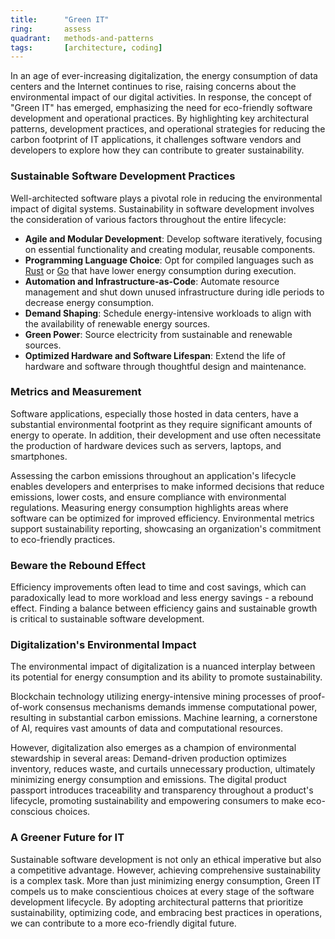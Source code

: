 ```yaml
---
title:      "Green IT"
ring:       assess
quadrant:   methods-and-patterns
tags:       [architecture, coding]
---
```


In an age of ever-increasing digitalization, the energy consumption of data centers and the Internet continues to rise, raising concerns about the environmental impact of our digital activities. In response, the concept of "Green IT" has emerged, emphasizing the need for eco-friendly software development and operational practices. By highlighting key architectural patterns, development practices, and operational strategies for reducing the carbon footprint of IT applications, it challenges software vendors and developers to explore how they can contribute to greater sustainability.

### Sustainable Software Development Practices
Well-architected software plays a pivotal role in reducing the environmental impact of digital systems. Sustainability in software development involves the consideration of various factors throughout the entire lifecycle:
- **Agile and Modular Development**: Develop software iteratively, focusing on essential functionality and creating modular, reusable components.
- **Programming Language Choice**: Opt for compiled languages such as [Rust](/languages-and-frameworks/rust/) or [Go](/languages-and-frameworks/go-lang/) that have lower energy consumption during execution.
- **Automation and Infrastructure-as-Code**: Automate resource management and shut down unused infrastructure during idle periods to decrease energy consumption.
- **Demand Shaping**: Schedule energy-intensive workloads to align with the availability of renewable energy sources.
- **Green Power**: Source electricity from sustainable and renewable sources.
- **Optimized Hardware and Software Lifespan**: Extend the life of hardware and software through thoughtful design and maintenance.

### Metrics and Measurement
Software applications, especially those hosted in data centers, have a substantial environmental footprint as they require significant amounts of energy to operate. In addition, their development and use often necessitate the production of hardware devices such as servers, laptops, and smartphones.

Assessing the carbon emissions throughout an application's lifecycle enables developers and enterprises to make informed decisions that reduce emissions, lower costs, and ensure compliance with environmental regulations. Measuring energy consumption highlights areas where software can be optimized for improved efficiency. Environmental metrics support sustainability reporting, showcasing an organization's commitment to eco-friendly practices.

### Beware the Rebound Effect
Efficiency improvements often lead to time and cost savings, which can paradoxically lead to more workload and less energy savings - a rebound effect. Finding a balance between efficiency gains and sustainable growth is critical to sustainable software development.

### Digitalization's Environmental Impact
The environmental impact of digitalization is a nuanced interplay between its potential for energy consumption and its ability to promote sustainability.

Blockchain technology utilizing energy-intensive mining processes of proof-of-work consensus mechanisms demands immense computational power, resulting in substantial carbon emissions. Machine learning, a cornerstone of AI, requires vast amounts of data and computational resources.

However, digitalization also emerges as a champion of environmental stewardship in several areas: Demand-driven production optimizes inventory, reduces waste, and curtails unnecessary production, ultimately minimizing energy consumption and emissions. The digital product passport introduces traceability and transparency throughout a product's lifecycle, promoting sustainability and empowering consumers to make eco-conscious choices.

### A Greener Future for IT
Sustainable software development is not only an ethical imperative but also a competitive advantage. However, achieving comprehensive sustainability is a complex task. More than just minimizing energy consumption, Green IT compels us to make conscientious choices at every stage of the software development lifecycle. By adopting architectural patterns that prioritize sustainability, optimizing code, and embracing best practices in operations, we can contribute to a more eco-friendly digital future.

